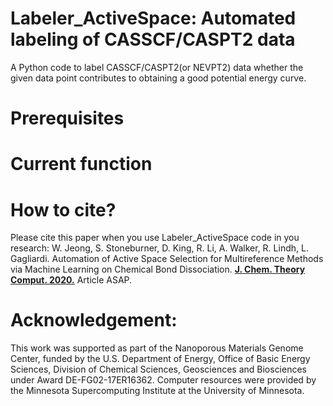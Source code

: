 # Labeler_ActiveSpace: Automated labeling of CASSCF/CASPT2 data
A Python code to label CASSCF/CASPT2(or NEVPT2) data whether the given data point contributes to obtaining a good potential energy curve.

# Prerequisites


# Current function

# How to cite?
Please cite this paper when you use Labeler_ActiveSpace code in you research: W. Jeong, S. Stoneburner, D. King, R. Li, A. Walker, R. Lindh, L. Gagliardi. Automation of Active Space Selection for Multireference Methods via Machine Learning on Chemical Bond Dissociation. [**J. Chem. Theory Comput. 2020.**](https://pubs.acs.org/doi/10.1021/acs.jctc.9b01297) Article ASAP.

# Acknowledgement:
This work was supported as part of the Nanoporous Materials Genome Center, funded by the U.S. Department of Energy, Office of Basic Energy Sciences, Division of Chemical Sciences, Geosciences and Biosciences under Award DE-FG02-17ER16362. Computer resources were provided by the Minnesota Supercomputing Institute at the University of Minnesota.
